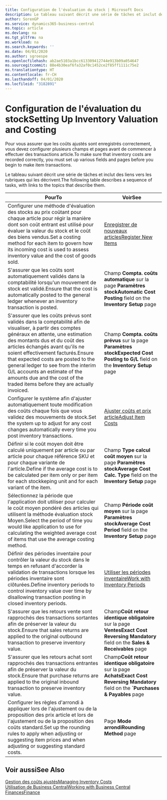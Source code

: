 ```yaml
---
title: Configuration de l'évaluation du stock | Microsoft Docs
description: Le tableau suivant décrit une série de tâches et inclut des liens vers les rubriques qui les décrivent.
author: SorenGP
ms.service: dynamics365-business-central
ms.topic: article
ms.devlang: na
ms.tgt_pltfrm: na
ms.workload: na
ms.search.keywords: ''
ms.date: 04/01/2020
ms.author: sgroespe
ms.openlocfilehash: ab2ae5103a1bcc613309412744e913b09a054647
ms.sourcegitcommit: 88e4b30eaf6fa32af0c1452ce2f85ff1111c75e2
ms.translationtype: HT
ms.contentlocale: fr-CH
ms.lasthandoff: 04/01/2020
ms.locfileid: "3182891"
---
```

# <a name="setting-up-inventory-valuation-and-costing"></a><span data-ttu-id="87d49-103">Configuration de l'évaluation du stock</span><span class="sxs-lookup"><span data-stu-id="87d49-103">Setting Up Inventory Valuation and Costing</span></span>
<span data-ttu-id="87d49-104">Pour vous assurer que les coûts ajustés sont enregistrés correctement, vous devez configurer plusieurs champs et pages avant de commencer à effectuer des transactions article.</span><span class="sxs-lookup"><span data-stu-id="87d49-104">To make sure that inventory costs are recorded correctly, you must set up various fields and pages before you begin to make item transactions.</span></span>

<span data-ttu-id="87d49-105">Le tableau suivant décrit une série de tâches et inclut des liens vers les rubriques qui les décrivent.</span><span class="sxs-lookup"><span data-stu-id="87d49-105">The following table describes a sequence of tasks, with links to the topics that describe them.</span></span>

|<span data-ttu-id="87d49-106">**Pour**</span><span class="sxs-lookup"><span data-stu-id="87d49-106">**To**</span></span>|<span data-ttu-id="87d49-107">**Voir**</span><span class="sxs-lookup"><span data-stu-id="87d49-107">**See**</span></span>|  
|------------|-------------|  
|<span data-ttu-id="87d49-108">Configurer une méthode d'évaluation des stocks au prix coûtant pour chaque article pour régir la manière dont son coût entrant est utilisé pour évaluer la valeur du stock et le coût des biens vendus.</span><span class="sxs-lookup"><span data-stu-id="87d49-108">Set a costing method for each item to govern how its incoming cost is used to assess inventory value and the cost of goods sold.</span></span>|[<span data-ttu-id="87d49-109">Enregistrer de nouveaux articles</span><span class="sxs-lookup"><span data-stu-id="87d49-109">Register New Items</span></span>](inventory-how-register-new-items.md)|  
|<span data-ttu-id="87d49-110">S'assurer que les coûts sont automatiquement validés dans la comptabilité lorsqu'un mouvement de stock est validé.</span><span class="sxs-lookup"><span data-stu-id="87d49-110">Ensure that the cost is automatically posted to the general ledger whenever an inventory transaction is posted.</span></span>|<span data-ttu-id="87d49-111">Champ **Compta. coûts automatique** sur la page **Paramètres stock**</span><span class="sxs-lookup"><span data-stu-id="87d49-111">**Automatic Cost Posting** field on the **Inventory Setup** page</span></span>|  
|<span data-ttu-id="87d49-112">S'assurer que les coûts prévus sont validés dans la comptabilité afin de visualiser, à partir des comptes généraux en attente, une estimation des montants dus et du coût des articles échangés avant qu'ils ne soient effectivement facturés.</span><span class="sxs-lookup"><span data-stu-id="87d49-112">Ensure that expected costs are posted to the general ledger to see from the interim G/L accounts an estimate of the amounts due and the cost of the traded items before they are actually invoiced.</span></span>|<span data-ttu-id="87d49-113">Champ **Compta. coûts prévus** sur la page **Paramètres stock**</span><span class="sxs-lookup"><span data-stu-id="87d49-113">**Expected Cost Posting to G/L** field on the **Inventory Setup** page</span></span>|  
|<span data-ttu-id="87d49-114">Configurer le système afin d'ajuster automatiquement toute modification des coûts chaque fois que vous validez des mouvements de stock.</span><span class="sxs-lookup"><span data-stu-id="87d49-114">Set the system up to adjust for any cost changes automatically every time you post inventory transactions.</span></span>|[<span data-ttu-id="87d49-115">Ajuster coûts et prix article</span><span class="sxs-lookup"><span data-stu-id="87d49-115">Adjust Item Costs</span></span>](inventory-how-adjust-item-costs.md)|  
|<span data-ttu-id="87d49-116">Définir si le coût moyen doit être calculé uniquement par article ou par article pour chaque référence SKU et pour chaque variante de l'article.</span><span class="sxs-lookup"><span data-stu-id="87d49-116">Define if the average cost is to be calculated per item only or per item for each stockkeping unit and for each variant of the item.</span></span>|<span data-ttu-id="87d49-117">Champ **Type calcul coût moyen** sur la page **Paramètres stock**</span><span class="sxs-lookup"><span data-stu-id="87d49-117">**Average Cost Calc. Type** field on the **Inventory Setup** page</span></span>|  
|<span data-ttu-id="87d49-118">Sélectionnez la période que l'application doit utiliser pour calculer le coût moyen pondéré des articles qui utilisent la méthode évaluation stock Moyen.</span><span class="sxs-lookup"><span data-stu-id="87d49-118">Select the period of time you would like application to use for calculating the weighted average cost of items that use the average costing method.</span></span>|<span data-ttu-id="87d49-119">Champ **Période coût moyen** sur la page **Paramètres stock**</span><span class="sxs-lookup"><span data-stu-id="87d49-119">**Average Cost Period** field on the **Inventory Setup** page</span></span>|  
|<span data-ttu-id="87d49-120">Définir des périodes inventaire pour contrôler la valeur du stock dans le temps en refusant d'accorder la validation de transactions lorsque les périodes inventaire sont clôturées.</span><span class="sxs-lookup"><span data-stu-id="87d49-120">Define inventory periods to control inventory value over time by disallowing transaction posting in closed inventory periods.</span></span>|[<span data-ttu-id="87d49-121">Utiliser les périodes inventaire</span><span class="sxs-lookup"><span data-stu-id="87d49-121">Work with Inventory Periods</span></span>](finance-how-to-work-with-inventory-periods.md)|  
|<span data-ttu-id="87d49-122">S'assurer que les retours vente sont rapprochés des transactions sortantes afin de préserver la valeur du stock.</span><span class="sxs-lookup"><span data-stu-id="87d49-122">Ensure that sales returns are applied to the original outbound transaction to preserve inventory value.</span></span>|<span data-ttu-id="87d49-123">Champ**Coût retour identique obligatoire** sur la page **Ventes**</span><span class="sxs-lookup"><span data-stu-id="87d49-123">**Exact Cost Reversing Mandatory** field on the **Sales & Receivables** page</span></span>|  
|<span data-ttu-id="87d49-124">S'assurer que les retours achat sont rapprochés des transactions entrantes afin de préserver la valeur du stock.</span><span class="sxs-lookup"><span data-stu-id="87d49-124">Ensure that purchase returns are applied to the original inbound transaction to preserve inventory value.</span></span>|<span data-ttu-id="87d49-125">Champ**Coût retour identique obligatoire** sur la page **Achats**</span><span class="sxs-lookup"><span data-stu-id="87d49-125">**Exact Cost Reversing Mandatory** field on the **´Purchases & Payables** page</span></span>|
|<span data-ttu-id="87d49-126">Configurer les règles d'arrondi à appliquer lors de l'ajustement ou de la proposition des prix article et lors de l'ajustement ou de la proposition des coûts standard.</span><span class="sxs-lookup"><span data-stu-id="87d49-126">Set up the rounding rules to apply when adjusting or suggesting item prices and when adjusting or suggesting standard costs.</span></span>|<span data-ttu-id="87d49-127">Page **Mode arrondi**</span><span class="sxs-lookup"><span data-stu-id="87d49-127">**Rounding Method** page</span></span>|  

## <a name="see-also"></a><span data-ttu-id="87d49-128">Voir aussi</span><span class="sxs-lookup"><span data-stu-id="87d49-128">See Also</span></span>  
[<span data-ttu-id="87d49-129">Gestion des coûts ajustés</span><span class="sxs-lookup"><span data-stu-id="87d49-129">Managing Inventory Costs</span></span>](finance-manage-inventory-costs.md)  
[<span data-ttu-id="87d49-130">Utilisation de Business Central</span><span class="sxs-lookup"><span data-stu-id="87d49-130">Working with Business Central</span></span>](ui-work-product.md)  
[<span data-ttu-id="87d49-131">Finances</span><span class="sxs-lookup"><span data-stu-id="87d49-131">Finance</span></span>](finance.md)  
